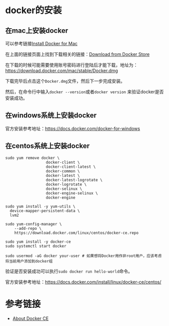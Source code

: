# docker的安装

## 在mac上安装docker

可以参考链接[Install Docker for Mac](https://docs.docker.com/docker-for-mac/install/)

在上面的链接页面上找到下载相关的链接：[Download from Docker Store](https://store.docker.com/editions/community/docker-ce-desktop-mac)

在下载的时候可能需要使用账号密码进行登陆后才能下载，地址为：https://download.docker.com/mac/stable/Docker.dmg

下载完毕后点击这个`Docker.dmg`文件，然后下一步完成安装。

然后，在命令行中输入`docker --version`或者`docker version` 来验证docker是否安装成功。

## 在windows系统上安装docker

官方安装参考地址：https://docs.docker.com/docker-for-windows

## 在centos系统上安装docker

```
sudo yum remove docker \
                  docker-client \
                  docker-client-latest \
                  docker-common \
                  docker-latest \
                  docker-latest-logrotate \
                  docker-logrotate \
                  docker-selinux \
                  docker-engine-selinux \
                  docker-engine

sudo yum install -y yum-utils \
  device-mapper-persistent-data \
  lvm2

sudo yum-config-manager \
    --add-repo \
    https://download.docker.com/linux/centos/docker-ce.repo

sudo yum install -y docker-ce
sudo systemctl start docker

sudo usermod -aG docker your-user # 如果想将Docker用作非root用户，应该考虑将当前用户添加到docker组
```

验证是否安装成功可以执行`sudo docker run hello-world`命令。


官方安装参考地址：https://docs.docker.com/install/linux/docker-ce/centos/


# 参考链接

* [About Docker CE](https://docs.docker.com/install/)
